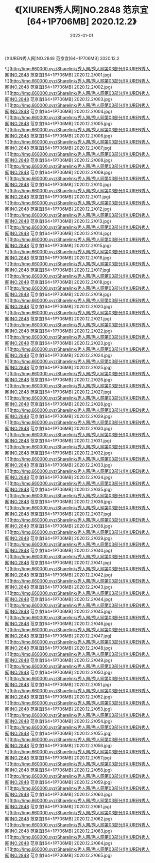 ﻿---
layout: post
title:  《[XIUREN秀人网]NO.2848 范京宜[64+1P706MB] 2020.12.2》
date:   2022-01-01
img: http://img.660000.xyz/Sharelink/秀人网/秀人网第03部分/[XIUREN秀人网]NO.2848 范京宜[64+1P706MB] 2020.12.2/000.jpg
categories: [美女, 清纯, 唯美]
---

[XIUREN秀人网]NO.2848 范京宜[64+1P706MB] 2020.12.2

 ![](http://img.660000.xyz/Sharelink/秀人网/秀人网第03部分/[XIUREN秀人网]NO.2848 范京宜[64+1P706MB] 2020.12.2/001.jpg) <br>![](http://img.660000.xyz/Sharelink/秀人网/秀人网第03部分/[XIUREN秀人网]NO.2848 范京宜[64+1P706MB] 2020.12.2/002.jpg) <br>![](http://img.660000.xyz/Sharelink/秀人网/秀人网第03部分/[XIUREN秀人网]NO.2848 范京宜[64+1P706MB] 2020.12.2/003.jpg) <br>![](http://img.660000.xyz/Sharelink/秀人网/秀人网第03部分/[XIUREN秀人网]NO.2848 范京宜[64+1P706MB] 2020.12.2/004.jpg) <br>![](http://img.660000.xyz/Sharelink/秀人网/秀人网第03部分/[XIUREN秀人网]NO.2848 范京宜[64+1P706MB] 2020.12.2/005.jpg) <br>![](http://img.660000.xyz/Sharelink/秀人网/秀人网第03部分/[XIUREN秀人网]NO.2848 范京宜[64+1P706MB] 2020.12.2/006.jpg) <br>![](http://img.660000.xyz/Sharelink/秀人网/秀人网第03部分/[XIUREN秀人网]NO.2848 范京宜[64+1P706MB] 2020.12.2/007.jpg) <br>![](http://img.660000.xyz/Sharelink/秀人网/秀人网第03部分/[XIUREN秀人网]NO.2848 范京宜[64+1P706MB] 2020.12.2/008.jpg) <br>![](http://img.660000.xyz/Sharelink/秀人网/秀人网第03部分/[XIUREN秀人网]NO.2848 范京宜[64+1P706MB] 2020.12.2/009.jpg) <br>![](http://img.660000.xyz/Sharelink/秀人网/秀人网第03部分/[XIUREN秀人网]NO.2848 范京宜[64+1P706MB] 2020.12.2/010.jpg) <br>![](http://img.660000.xyz/Sharelink/秀人网/秀人网第03部分/[XIUREN秀人网]NO.2848 范京宜[64+1P706MB] 2020.12.2/011.jpg) <br>![](http://img.660000.xyz/Sharelink/秀人网/秀人网第03部分/[XIUREN秀人网]NO.2848 范京宜[64+1P706MB] 2020.12.2/012.jpg) <br>![](http://img.660000.xyz/Sharelink/秀人网/秀人网第03部分/[XIUREN秀人网]NO.2848 范京宜[64+1P706MB] 2020.12.2/013.jpg) <br>![](http://img.660000.xyz/Sharelink/秀人网/秀人网第03部分/[XIUREN秀人网]NO.2848 范京宜[64+1P706MB] 2020.12.2/014.jpg) <br>![](http://img.660000.xyz/Sharelink/秀人网/秀人网第03部分/[XIUREN秀人网]NO.2848 范京宜[64+1P706MB] 2020.12.2/015.jpg) <br>![](http://img.660000.xyz/Sharelink/秀人网/秀人网第03部分/[XIUREN秀人网]NO.2848 范京宜[64+1P706MB] 2020.12.2/016.jpg) <br>![](http://img.660000.xyz/Sharelink/秀人网/秀人网第03部分/[XIUREN秀人网]NO.2848 范京宜[64+1P706MB] 2020.12.2/017.jpg) <br>![](http://img.660000.xyz/Sharelink/秀人网/秀人网第03部分/[XIUREN秀人网]NO.2848 范京宜[64+1P706MB] 2020.12.2/018.jpg) <br>![](http://img.660000.xyz/Sharelink/秀人网/秀人网第03部分/[XIUREN秀人网]NO.2848 范京宜[64+1P706MB] 2020.12.2/019.jpg) <br>![](http://img.660000.xyz/Sharelink/秀人网/秀人网第03部分/[XIUREN秀人网]NO.2848 范京宜[64+1P706MB] 2020.12.2/020.jpg) <br>![](http://img.660000.xyz/Sharelink/秀人网/秀人网第03部分/[XIUREN秀人网]NO.2848 范京宜[64+1P706MB] 2020.12.2/021.jpg) <br>![](http://img.660000.xyz/Sharelink/秀人网/秀人网第03部分/[XIUREN秀人网]NO.2848 范京宜[64+1P706MB] 2020.12.2/022.jpg) <br>![](http://img.660000.xyz/Sharelink/秀人网/秀人网第03部分/[XIUREN秀人网]NO.2848 范京宜[64+1P706MB] 2020.12.2/023.jpg) <br>![](http://img.660000.xyz/Sharelink/秀人网/秀人网第03部分/[XIUREN秀人网]NO.2848 范京宜[64+1P706MB] 2020.12.2/024.jpg) <br>![](http://img.660000.xyz/Sharelink/秀人网/秀人网第03部分/[XIUREN秀人网]NO.2848 范京宜[64+1P706MB] 2020.12.2/025.jpg) <br>![](http://img.660000.xyz/Sharelink/秀人网/秀人网第03部分/[XIUREN秀人网]NO.2848 范京宜[64+1P706MB] 2020.12.2/026.jpg) <br>![](http://img.660000.xyz/Sharelink/秀人网/秀人网第03部分/[XIUREN秀人网]NO.2848 范京宜[64+1P706MB] 2020.12.2/027.jpg) <br>![](http://img.660000.xyz/Sharelink/秀人网/秀人网第03部分/[XIUREN秀人网]NO.2848 范京宜[64+1P706MB] 2020.12.2/028.jpg) <br>![](http://img.660000.xyz/Sharelink/秀人网/秀人网第03部分/[XIUREN秀人网]NO.2848 范京宜[64+1P706MB] 2020.12.2/029.jpg) <br>![](http://img.660000.xyz/Sharelink/秀人网/秀人网第03部分/[XIUREN秀人网]NO.2848 范京宜[64+1P706MB] 2020.12.2/030.jpg) <br>![](http://img.660000.xyz/Sharelink/秀人网/秀人网第03部分/[XIUREN秀人网]NO.2848 范京宜[64+1P706MB] 2020.12.2/031.jpg) <br>![](http://img.660000.xyz/Sharelink/秀人网/秀人网第03部分/[XIUREN秀人网]NO.2848 范京宜[64+1P706MB] 2020.12.2/032.jpg) <br>![](http://img.660000.xyz/Sharelink/秀人网/秀人网第03部分/[XIUREN秀人网]NO.2848 范京宜[64+1P706MB] 2020.12.2/033.jpg) <br>![](http://img.660000.xyz/Sharelink/秀人网/秀人网第03部分/[XIUREN秀人网]NO.2848 范京宜[64+1P706MB] 2020.12.2/034.jpg) <br>![](http://img.660000.xyz/Sharelink/秀人网/秀人网第03部分/[XIUREN秀人网]NO.2848 范京宜[64+1P706MB] 2020.12.2/035.jpg) <br>![](http://img.660000.xyz/Sharelink/秀人网/秀人网第03部分/[XIUREN秀人网]NO.2848 范京宜[64+1P706MB] 2020.12.2/036.jpg) <br>![](http://img.660000.xyz/Sharelink/秀人网/秀人网第03部分/[XIUREN秀人网]NO.2848 范京宜[64+1P706MB] 2020.12.2/037.jpg) <br>![](http://img.660000.xyz/Sharelink/秀人网/秀人网第03部分/[XIUREN秀人网]NO.2848 范京宜[64+1P706MB] 2020.12.2/038.jpg) <br>![](http://img.660000.xyz/Sharelink/秀人网/秀人网第03部分/[XIUREN秀人网]NO.2848 范京宜[64+1P706MB] 2020.12.2/039.jpg) <br>![](http://img.660000.xyz/Sharelink/秀人网/秀人网第03部分/[XIUREN秀人网]NO.2848 范京宜[64+1P706MB] 2020.12.2/040.jpg) <br>![](http://img.660000.xyz/Sharelink/秀人网/秀人网第03部分/[XIUREN秀人网]NO.2848 范京宜[64+1P706MB] 2020.12.2/041.jpg) <br>![](http://img.660000.xyz/Sharelink/秀人网/秀人网第03部分/[XIUREN秀人网]NO.2848 范京宜[64+1P706MB] 2020.12.2/042.jpg) <br>![](http://img.660000.xyz/Sharelink/秀人网/秀人网第03部分/[XIUREN秀人网]NO.2848 范京宜[64+1P706MB] 2020.12.2/043.jpg) <br>![](http://img.660000.xyz/Sharelink/秀人网/秀人网第03部分/[XIUREN秀人网]NO.2848 范京宜[64+1P706MB] 2020.12.2/044.jpg) <br>![](http://img.660000.xyz/Sharelink/秀人网/秀人网第03部分/[XIUREN秀人网]NO.2848 范京宜[64+1P706MB] 2020.12.2/045.jpg) <br>![](http://img.660000.xyz/Sharelink/秀人网/秀人网第03部分/[XIUREN秀人网]NO.2848 范京宜[64+1P706MB] 2020.12.2/046.jpg) <br>![](http://img.660000.xyz/Sharelink/秀人网/秀人网第03部分/[XIUREN秀人网]NO.2848 范京宜[64+1P706MB] 2020.12.2/047.jpg) <br>![](http://img.660000.xyz/Sharelink/秀人网/秀人网第03部分/[XIUREN秀人网]NO.2848 范京宜[64+1P706MB] 2020.12.2/048.jpg) <br>![](http://img.660000.xyz/Sharelink/秀人网/秀人网第03部分/[XIUREN秀人网]NO.2848 范京宜[64+1P706MB] 2020.12.2/049.jpg) <br>![](http://img.660000.xyz/Sharelink/秀人网/秀人网第03部分/[XIUREN秀人网]NO.2848 范京宜[64+1P706MB] 2020.12.2/050.jpg) <br>![](http://img.660000.xyz/Sharelink/秀人网/秀人网第03部分/[XIUREN秀人网]NO.2848 范京宜[64+1P706MB] 2020.12.2/051.jpg) <br>![](http://img.660000.xyz/Sharelink/秀人网/秀人网第03部分/[XIUREN秀人网]NO.2848 范京宜[64+1P706MB] 2020.12.2/052.jpg) <br>![](http://img.660000.xyz/Sharelink/秀人网/秀人网第03部分/[XIUREN秀人网]NO.2848 范京宜[64+1P706MB] 2020.12.2/053.jpg) <br>![](http://img.660000.xyz/Sharelink/秀人网/秀人网第03部分/[XIUREN秀人网]NO.2848 范京宜[64+1P706MB] 2020.12.2/054.jpg) <br>![](http://img.660000.xyz/Sharelink/秀人网/秀人网第03部分/[XIUREN秀人网]NO.2848 范京宜[64+1P706MB] 2020.12.2/055.jpg) <br>![](http://img.660000.xyz/Sharelink/秀人网/秀人网第03部分/[XIUREN秀人网]NO.2848 范京宜[64+1P706MB] 2020.12.2/056.jpg) <br>![](http://img.660000.xyz/Sharelink/秀人网/秀人网第03部分/[XIUREN秀人网]NO.2848 范京宜[64+1P706MB] 2020.12.2/057.jpg) <br>![](http://img.660000.xyz/Sharelink/秀人网/秀人网第03部分/[XIUREN秀人网]NO.2848 范京宜[64+1P706MB] 2020.12.2/058.jpg) <br>![](http://img.660000.xyz/Sharelink/秀人网/秀人网第03部分/[XIUREN秀人网]NO.2848 范京宜[64+1P706MB] 2020.12.2/059.jpg) <br>![](http://img.660000.xyz/Sharelink/秀人网/秀人网第03部分/[XIUREN秀人网]NO.2848 范京宜[64+1P706MB] 2020.12.2/060.jpg) <br>![](http://img.660000.xyz/Sharelink/秀人网/秀人网第03部分/[XIUREN秀人网]NO.2848 范京宜[64+1P706MB] 2020.12.2/061.jpg) <br>![](http://img.660000.xyz/Sharelink/秀人网/秀人网第03部分/[XIUREN秀人网]NO.2848 范京宜[64+1P706MB] 2020.12.2/062.jpg) <br>![](http://img.660000.xyz/Sharelink/秀人网/秀人网第03部分/[XIUREN秀人网]NO.2848 范京宜[64+1P706MB] 2020.12.2/063.jpg) <br>![](http://img.660000.xyz/Sharelink/秀人网/秀人网第03部分/[XIUREN秀人网]NO.2848 范京宜[64+1P706MB] 2020.12.2/064.jpg) <br>![](http://img.660000.xyz/Sharelink/秀人网/秀人网第03部分/[XIUREN秀人网]NO.2848 范京宜[64+1P706MB] 2020.12.2/065.jpg) <br>